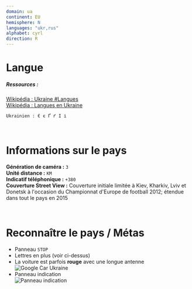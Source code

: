 ```yaml
---
domain: ua
continent: EU
hemisphere: N
languages: "ukr,rus"
alphabet: cyrl
direction: R
---
```


# Langue

##### Ressources :

[Wikipédia : Ukraine #Langues](https://fr.wikipedia.org/wiki/Ukraine#Langues)  
[Wikipédia : Langues en Ukraine](https://fr.wikipedia.org/wiki/Langues_en_Ukraine)  

```
Ukrainien : Є є Ґ ґ І і
```

<br/>

# Informations sur le pays

**Génération de caméra :** `3`  
**Unité distance :** `KM`  
**Indicatif téléphonique :** `+380`  
**Couverture Street View :** Couverture initiale limitée à Kiev, Kharkiv, Lviv et Donetsk à l'occasion du Championnat d'Europe de football 2012; étendue dans tout le pays en 2015

<br/>

# Reconnaître le pays / Métas

- Panneau `STOP`
- Lettres en plus (voir ci-dessus)
- La voiture est parfois **rouge** avec une longue antenne  
  ![Google Car Ukraine](/images/countries/ua/googlecar.png)
- Panneau indication  
  ![Panneau indication](/images/countries/ua/panneau.png)

